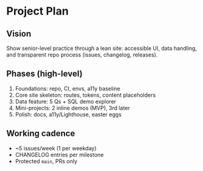 # Project Plan

## Vision
Show senior-level practice through a lean site: accessible UI, data handling,
and transparent repo process (issues, changelog, releases).

## Phases (high-level)
1. Foundations: repo, CI, envs, a11y baseline
2. Core site skeleton: routes, tokens, content placeholders
3. Data feature: 5 Qs + SQL demo explorer
4. Mini-projects: 2 inline demos (MVP), 3rd later
5. Polish: docs, a11y/Lighthouse, easter eggs

## Working cadence
- ~5 issues/week (1 per weekday)
- CHANGELOG entries per milestone
- Protected `main`, PRs only
